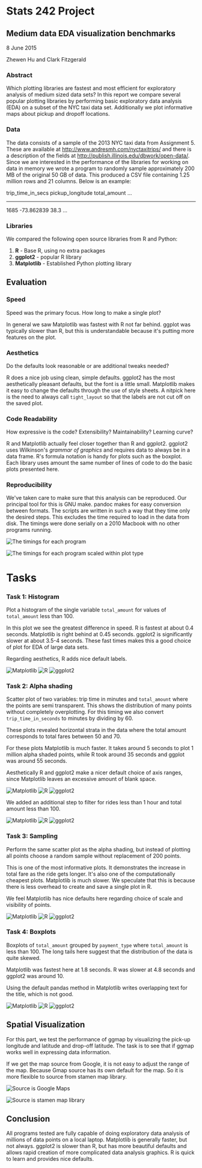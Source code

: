 # Stats 242 Project

## Medium data EDA visualization benchmarks

8 June 2015

Zhewen Hu and Clark Fitzgerald

### Abstract

Which plotting libraries are fastest and most efficient for 
exploratory analysis of medium sized data sets?
In this report we compare several popular plotting libraries by performing
basic exploratory data analysis (EDA) on a subset of the NYC taxi data set.
Additionally we plot informative maps about pickup and dropoff locations.

### Data

The data consists of a sample of the 2013 NYC taxi data from Assignment 5.
These are available at http://www.andresmh.com/nyctaxitrips/ and there is a
description of the fields at http://publish.illinois.edu/dbwork/open-data/.
Since we are interested in the performance of the libraries for working on
data in memory 
we wrote a program to randomly sample approximately 200 MB of the original 50 GB of data.
This produced a CSV file containing 1.25 million rows and 21
columns. Below is an example:

trip_time_in_secs   pickup_longitude    total_amount ...
-----------------   ----------------    ------------ ---
1685                -73.862839          38.3
...

### Libraries

We compared the following open source libraries from R and Python:

1. __R__ - Base R, using no extra packages
2. __ggplot2__ - popular R library
3. __Matplotlib__ - Established Python plotting library

## Evaluation

### Speed 

Speed was the primary focus. How long to make a single plot? 

In general we saw Matplotlib was fastest with R not far behind. ggplot was
typically slower than R, but this is understandable because it's putting
more features on the plot.

### Aesthetics 

Do the defaults look reasonable or are additional tweaks
  needed?

R does a nice job using clean, simple defaults.
ggplot2 has the most aesthetically pleasant defaults, but the font is a
little small. 
Matplotlib makes it easy to change the defaults through the use of
style sheets. A nitpick here is the need to always call `tight_layout` so
that the labels are not cut off on the saved plot.

### Code Readability 

How expressive is the code? Extensibility? Maintainability? Learning curve?

R and Matplotlib actually feel closer together than R and ggplot2. ggplot2
uses Wilkinson's _grammar of graphics_ and requires data to always be in a
data frame. R's formula notation is handy for plots such as the boxplot.
Each library uses amount the same number of lines of code to do
the basic plots presented here.

### Reproducibility

We've taken care to make sure that this analysis can be reproduced. Our
principal tool for this is GNU make. pandoc makes for easy conversion
between formats.
The scripts are written in such a way that they time only the desired
steps. This excludes the time required to load in the data from disk.
The timings were done serially on a 2010 Macbook with no other programs
running.

![The timings for each program](timingplots.png)

![The timings for each program scaled within plot type](timingplots2.png)

# Tasks

### Task 1: Histogram

Plot a histogram of the single variable `total_amount` for values of 
`total_amount` less than 100. 

In this plot we see the greatest difference in speed. 
R is fastest at about 0.4 seconds. Matplotlib is right behind at 0.45
seconds. ggplot2 is significantly slower at about 3.5-4 seconds.
These fast times makes this a good choice of plot for EDA of large data
sets.

Regarding aesthetics, R adds nice default labels.

![Matplotlib](matplotlib/histogram.png)
![R](R/histogram.png)
![ggplot2](ggplot2/histogram.png)

### Task 2: Alpha shading 

Scatter plot of two variables: trip time in minutes and `total_amount`
where the points are semi transparent. 
This shows the distribution of many points without completely overplotting.
For this timing we also convert `trip_time_in_seconds` to minutes by dividing by 60.

These plots revealed horizontal strata in the data where the total amount
corresponds to total fares between 50 and 70.

For these plots Matplotlib is much faster. It takes around 5 seconds to
plot 1 million alpha shaded points, while R took around 35 seconds and
ggplot was around 55 seconds.

Aesthetically R and ggplot2 make a nicer default choice of axis ranges,
since Matplotlib leaves an excessive amount of blank space.

![Matplotlib](matplotlib/alpha.png)
![R](R/alpha.png)
![ggplot2](ggplot2/alpha.png)

We added an additional step to
filter for rides less than 1 hour and total amount less than 100. 

![Matplotlib](matplotlib/alpha2.png)
![R](R/alpha2.png)
![ggplot2](ggplot2/alpha2.png)

### Task 3: Sampling

Perform the same scatter plot as the alpha shading, but instead of plotting
all points choose a random sample without replacement of 200 points.

This is one of the most informative plots. 
It demonstrates the increase in total fare as the ride gets longer.
It's also one of
the computationally cheapest plots. Matplotlib is much slower. We speculate
that this is because there is less overhead to create and save a single plot in R.

We feel Matplotlib has nice defaults here regarding choice of scale and
visibility of points.

![Matplotlib](matplotlib/sample.png)
![R](R/sample.png)
![ggplot2](ggplot2/sample.png)

### Task 4: Boxplots

Boxplots of `total_amount` grouped by `payment_type` where `total_amount`
is less than 100.
The long tails here suggest that the distribution of the data is quite
skewed.

Matplotlib was fastest here at 1.8 seconds. R was slower at 4.8 seconds and
ggplot2 was around 10.

Using the default pandas method in Matplotlib writes overlapping text for
the title, which is not good.

![Matplotlib](matplotlib/boxplot.png)
![R](R/boxplot.png)
![ggplot2](ggplot2/boxplot.png)

## Spatial Visualization
For this part, we test the performance of ggmap by visualizing the pick-up longitude and latitude and drop-off latitude. The task is to see that if ggmap works well in expressing data information.

If we get the map source from Google, it is not easy to adjust the range of the map. Because Gmap source has its own default for the map. So it is more flexible to source from stamen map library. 

![Source is Google Maps](R/pickup.png)

![Source is stamen map library](R/dropoff.png)

## Conclusion

All programs tested are fully capable of doing exploratory data analysis
of millions of data points on a local laptop.
Matplotlib is generally faster, but not always.
ggplot2 is slower than R, but has more beautiful defaults and allows rapid
creation of more complicated data analysis graphics.
R is quick to learn and provides nice defaults.
